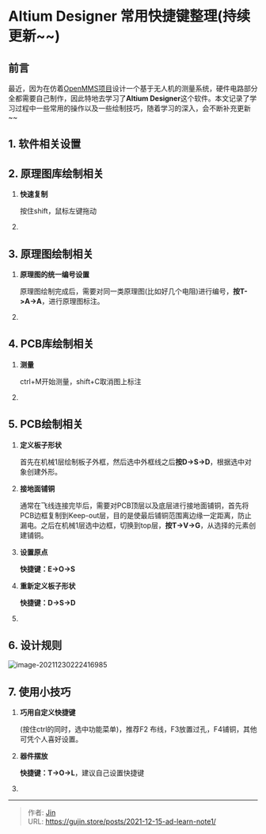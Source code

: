 # Altium Designer 常用快捷键整理(持续更新~~)


## 前言

最近，因为在仿着[OpenMMS项目](https://www.openmms.org/wp-content/uploads/html/openmms_hardware.html)设计一个基于无人机的测量系统，硬件电路部分全都需要自己制作，因此特地去学习了**Altium Designer**这个软件。本文记录了学习过程中一些常用的操作以及一些绘制技巧，随着学习的深入，会不断补充更新~~



## 1. 软件相关设置





## 2. 原理图库绘制相关

1. **快速复制**

   按住shift，鼠标左键拖动

2. 

## 3. 原理图绘制相关

1. **原理图的统一编号设置**

   原理图绘制完成后，需要对同一类原理图(比如好几个电阻)进行编号，**按T->A->A**，进行原理图标注。

2. 





## 4. PCB库绘制相关

1. **测量**

   ctrl+M开始测量，shift+C取消图上标注

2. 



## 5. PCB绘制相关

1. **定义板子形状**

   首先在机械1层绘制板子外框，然后选中外框线之后**按D->S->D**，根据选中对象创建外形。

2. **接地面铺铜**

   通常在飞线连接完毕后，需要对PCB顶层以及底层进行接地面铺铜，首先将PCB边框复制到Keep-out层，目的是使最后铺铜范围离边缘一定距离，防止漏电。之后在机械1层选中边框，切换到top层，**按T->V->G**，从选择的元素创建铺铜。

3. **设置原点**

   **快捷键：E->O->S**

4. **重新定义板子形状**

   **快捷键：D->S->D**

5. 



## 6. 设计规则

![image-20211230222416985](https://img.gujin.store/img/image-20211230222416985.png)



## 7. 使用小技巧

1. **巧用自定义快捷键**

   (按住ctrl的同时，选中功能菜单)，推荐F2 布线，F3放置过孔，F4铺铜，其他可凭个人喜好设置。

2. **器件摆放**

   **快捷键：T->O->L**，建议自己设置快捷键

3. 



---

> 作者: [Jin](https://img.gujin.store/img/favicon.ico)  
> URL: https://gujin.store/posts/2021-12-15-ad-learn-note1/  

